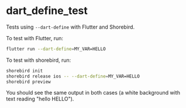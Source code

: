 # dart_define_test

Tests using `--dart-define` with Flutter and Shorebird.

To test with Flutter, run:

```sh
flutter run --dart-define=MY_VAR=HELLO
```

To test with shorebird, run:

```sh
shorebird init
shorebird release ios -- --dart-define=MY_VAR=HELLO
shorebird preview
```

You should see the same output in both cases (a white background with text reading "hello HELLO").
